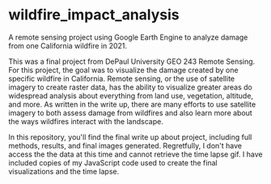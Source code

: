 # wildfire_impact_analysis
A remote sensing project using Google Earth Engine to analyze damage from one California wildfire in 2021. 

This was a final project from DePaul University GEO 243 Remote Sensing. For this project, the goal was to visualize the damage created by one specific wildfire in California. Remote sensing, or the use of satellite imagery to create raster data, has the ability to visualize greater areas do widespread analysis about everything from land use, vegetation, altitude, and more. As written in the write up, there are many efforts to use satellite imagery to both assess damage from wildfires and also learn more about the ways wildfires interact with the landscape.

In this repository, you'll find the final write up about project, including full methods, results, and final images generated. Regretfully, I don't have access the the data at this time and cannot retrieve the time lapse gif. I have included copies of my JavaScript code used to create the final visualizations and the time lapse. 
